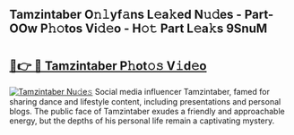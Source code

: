 ## Tamzintaber O𝚗𝚕yf𝚊ns L𝚎a𝚔ed N𝚞𝚍es - Part-OOw P𝚑𝚘tos Vi𝚍𝚎o - H𝚘𝚝 Part L𝚎a𝚔s 9SnuM

# <h2><a href="http://kf30ev4.oniu.top/?m=Tamzintaber">🔗👉 🔴 Tamzintaber P𝚑ot𝚘𝚜 V𝚒d𝚎o</a></h2>

[![Tamzintaber Nu𝚍e𝚜](https://i.imgur.com/0qMVB7G.gif)](http://kf30ev4.oniu.top/?m=Tamzintaber)
Social media influencer Tamzintaber, famed for sharing dance and lifestyle content, including presentations and personal blogs. The public face of Tamzintaber exudes a friendly and approachable energy, but the depths of his personal life remain a captivating mystery.  
